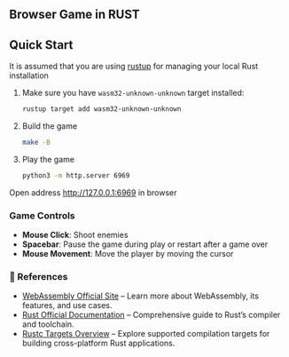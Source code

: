 ## Browser Game in RUST

## Quick Start
It is assumed that you are using [rustup](https://rustup.rs/) for managing your local Rust installation

1. Make sure you have `wasm32-unknown-unknown` target installed:
    ```bash
    rustup target add wasm32-unknown-unknown
    ```
2. Build the game
    ```bash
    make -B
    ```
3.  Play the game
    ```bash
    python3 -m http.server 6969
    ```

Open address http://127.0.0.1:6969 in browser

### Game Controls
- **Mouse Click**: Shoot enemies  
- **Spacebar**: Pause the game during play or restart after a game over  
- **Mouse Movement**: Move the player by moving the cursor  

### 🔗 References

- [WebAssembly Official Site](https://webassembly.org/) – Learn more about WebAssembly, its features, and use cases.  
- [Rust Official Documentation](https://doc.rust-lang.org/rustc/) – Comprehensive guide to Rust’s compiler and toolchain.  
- [Rustc Targets Overview](https://doc.rust-lang.org/rustc/targets/index.html) – Explore supported compilation targets for building cross-platform Rust applications.  
